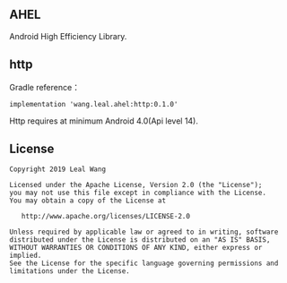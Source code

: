 ## AHEL
Android High Efficiency Library.

## http
Gradle reference：
```
implementation 'wang.leal.ahel:http:0.1.0'
```
Http requires at minimum Android 4.0(Api level 14).
## License
```
Copyright 2019 Leal Wang

Licensed under the Apache License, Version 2.0 (the "License");
you may not use this file except in compliance with the License.
You may obtain a copy of the License at

   http://www.apache.org/licenses/LICENSE-2.0

Unless required by applicable law or agreed to in writing, software
distributed under the License is distributed on an "AS IS" BASIS,
WITHOUT WARRANTIES OR CONDITIONS OF ANY KIND, either express or implied.
See the License for the specific language governing permissions and
limitations under the License.
```